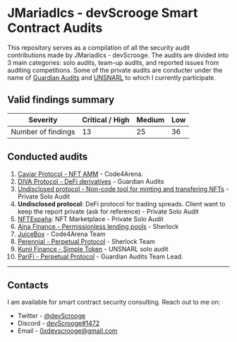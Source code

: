 # JMariadlcs - devScrooge Smart Contract Audits

This repository serves as a compilation of all the security audit contributions made by JMariadlcs - devScrooge. The audits are divided into 3 main categories: solo audits, team-up audits, and reported issues from auditing competitions. Some of the private audits are conducter under the name of [Guardian Audits](https://twitter.com/guardianaudits) and [UNSNARL](https://twitter.com/unsnarl_secure) to which I currently participate.

## Valid findings summary

| **Severity**       | **Critical / High** | **Medium** | **Low** |
| ------------------ | ------------------- | ---------- | ------- |
| Number of findings | 13                  | 25         | 36      |

## Conducted audits

1. [Caviar Protocol - NFT AMM](https://github.com/JMariadlcs/audits/blob/main/competitions/solo/CAVIAR/SUBMITTED/full-report.md) - Code4Arena.
2. [DIVA Protocol - DeFi derivatives](https://github.com/GuardianAudits/DefenderAudits/blob/main/DIVA/DivaAuditTeam7.md) - Guardian Audits
3. [Undisclosed protocol - Non-code tool for minting and transfering NFTs](https://github.com/JMariadlcs/audits/blob/main/solo/undisclosed-01.md) - Private Solo Audit
4. **Undisclosed protocol**: DeFi protocol for trading spreads. Client want to keep the report private (ask for reference) - Private Solo Audit
5. [NFTEspaña](https://github.com/JMariadlcs/audits/blob/main/solo/NFTEspa%C3%B1axScroogeAudits.md): NFT Marketplace - Private Solo Audit
6. [Ajna Finance - Permissionless lending pools](https://github.com/JMariadlcs/audits/blob/main/competitions/solo/AJNA/submitted/full-report.md) - Sherlock
7. [JuiceBox](https://github.com/JMariadlcs/audits/blob/main/competitions/solo/team/medium.md) - Code4Arena Team
8. [Perennial - Perpetual Protocol](https://github.com/sherlock-audit/2023-05-perennial-judging/issues/232) - Sherlock Team
9. [Kunji Finance - Simple Token](https://github.com/UNSNARL/audit-reports/blob/main/kunji_finance_audit_report.pdf) - UNSNARL solo audit
10. [PariFi - Perpetual Protocol](https://github.com/GuardianAudits/DefenderAudits/blob/main/PariFi/onlyOwners_PariFiAudit.md) - Guardian Audits Team Lead.

---

## Contacts

I am available for smart contract security consulting. Reach out to me on:

- Twitter - [@devScrooge](https://twitter.com/devScrooge)
- Discord - [devScrooge#1472](https://discordapp.com/users/280017699713581056)
- Email - [0xdevscrooge@gmail.com](mailto:0xdevscrooge@gmail.com)
